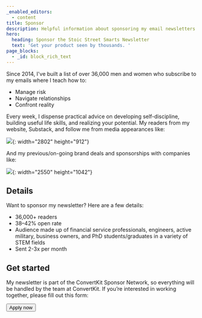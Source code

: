 ```yaml
---
_enabled_editors:
  - content
title: Sponsor
description: Helpful information about sponsoring my email newsletters.
hero:
  heading: Sponsor the Stoic Street Smarts Newsletter
  text: 'Get your product seen by thousands. '
page_blocks:
  - _id: block_rich_text
---
```

Since 2014, I've built a list of over 36,000 men and women who subscribe to my emails where I teach how to:

* Manage risk
* Navigate relationships
* Confront reality

Every week, I dispense practical advice on developing self-discipline, building useful life skills, and realizing your potential. My readers from my website, Substack, and follow me from media appearances like:

![](/assets/images/pages/screenshot-2023-12-29-at-4-50-33-pm.png){: width="2802" height="912"}

And my previous/on-going brand deals and sponsorships with companies like:

![](/assets/images/pages/screenshot-2023-12-29-at-4-53-35-pm.png){: width="2550" height="1042"}

## Details

Want to sponsor my newsletter? Here are a few details:

* 36,000+ readers
* 38–42% open rate
* Audience made up of financial service professionals, engineers, active military, business owners, and PhD students/graduates in a variety of STEM fields
* Sent 2-3x per month

## Get started

My newsletter is part of the ConvertKit Sponsor Network, so everything will be handled by the team at ConvertKit. If you’re interested in working together, please fill out this form:



<button data-tf-popup="E2nyeYNg" data-tf-iframe-props="title=Brands: ConvertKit Sponsor Network" data-tf-medium="snippet" data-tf-hidden="creator=ed-latimore,url=edlatimore.com/sponsor" class="btn btn-coral">Apply now</button>